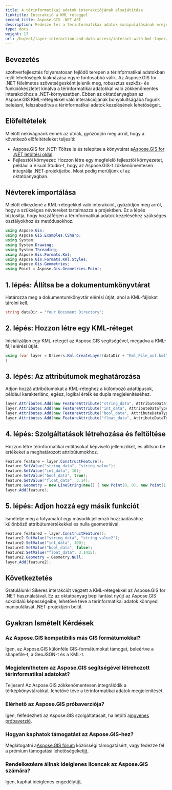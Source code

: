 ```yaml
---
title: A térinformatikai adatok interakciójának elsajátítása
linktitle: Interakció a KML réteggel
second_title: Aspose.GIS .NET API
description: Fedezze fel a térinformatikai adatok manipulálásának erejét a .NET-ben az Aspose.GIS segítségével. Útmutató lépésről lépésre a KML-rétegekkel való interakcióhoz. Töltse le ingyenes próbaverzióját most!
type: docs
weight: 17
url: /hu/net/layer-interaction-and-data-access/interact-with-kml-layer/
---
```

## Bevezetés
szoftverfejlesztés folyamatosan fejlődő terepén a térinformatikai adatokban rejlő lehetőségek kiaknázása egyre fontosabbá válik. Az Aspose.GIS for .NET félelmetes szövetségesként jelenik meg, robusztus eszköz- és funkciókészletet kínálva a térinformatikai adatokkal való zökkenőmentes interakcióhoz a .NET-környezetben. Ebben az oktatóanyagban az Aspose.GIS KML-rétegekkel való interakciójának bonyolultságába fogunk beleásni, felszabadítva a térinformatikai adatok kezelésének lehetőségeit.
## Előfeltételek
Mielőtt nekivágnánk ennek az útnak, győződjön meg arról, hogy a következő előfeltételeket teljesíti:
-  Aspose.GIS for .NET: Töltse le és telepítse a könyvtárat a[Aspose.GIS for .NET letöltési oldal](https://releases.aspose.com/gis/net/).
- Fejlesztői környezet: Hozzon létre egy megfelelő fejlesztői környezetet, például a Visual Studio-t, hogy az Aspose.GIS-t zökkenőmentesen integrálja .NET-projektjeibe.
Most pedig merüljünk el az oktatóanyagban.
## Névterek importálása
Mielőtt elkezdené a KML-rétegekkel való interakciót, győződjön meg arról, hogy a szükséges névtereket tartalmazza a projektben. Ez a lépés biztosítja, hogy hozzáférjen a térinformatikai adatok kezeléséhez szükséges osztályokhoz és metódusokhoz.
```csharp
using Aspose.Gis;
using Aspose.GIS.Examples.CSharp;
using System;
using System.Drawing;
using System.Threading;
using Aspose.Gis.Formats.Kml;
using Aspose.Gis.Formats.Kml.Styles;
using Aspose.Gis.Geometries;
using Point = Aspose.Gis.Geometries.Point;
```
## 1. lépés: Állítsa be a dokumentumkönyvtárat
Határozza meg a dokumentumkönyvtár elérési útját, ahol a KML-fájlokat tárolni kell.
```csharp
string dataDir = "Your Document Directory";
```
## 2. lépés: Hozzon létre egy KML-réteget
Inicializáljon egy KML-réteget az Aspose.GIS segítségével, megadva a KML-fájl elérési útját.
```csharp
using (var layer = Drivers.Kml.CreateLayer(dataDir + "Kml_File_out.kml"))
{
```
## 3. lépés: Az attribútumok meghatározása
Adjon hozzá attribútumokat a KML-réteghez a különböző adattípusok, például karakterlánc, egész, logikai érték és dupla megjelenítéséhez.
```csharp
layer.Attributes.Add(new FeatureAttribute("string_data", AttributeDataType.String));
layer.Attributes.Add(new FeatureAttribute("int_data", AttributeDataType.Integer));
layer.Attributes.Add(new FeatureAttribute("bool_data", AttributeDataType.Boolean));
layer.Attributes.Add(new FeatureAttribute("float_data", AttributeDataType.Double));
```
## 4. lépés: Szolgáltatások létrehozása és feltöltése
Hozzon létre térinformatikai entitásokat képviselő jellemzőket, és állítson be értékeket a meghatározott attribútumokhoz.
```csharp
Feature feature = layer.ConstructFeature();
feature.SetValue("string_data", "string value");
feature.SetValue("int_data", 10);
feature.SetValue("bool_data", true);
feature.SetValue("float_data", 3.14);
feature.Geometry = new LineString(new[] { new Point(0, 0), new Point(1, 1) });
layer.Add(feature);
```
## 5. lépés: Adjon hozzá egy másik funkciót
Ismételje meg a folyamatot egy második jellemző hozzáadásához különböző attribútumértékekkel és nulla geometriával.
```csharp
Feature feature2 = layer.ConstructFeature();
feature2.SetValue("string_data", "string value2");
feature2.SetValue("int_data", 100);
feature2.SetValue("bool_data", false);
feature2.SetValue("float_data", 3.1415);
feature2.Geometry = Geometry.Null;
layer.Add(feature2);
```
## Következtetés
Gratulálunk! Sikeres interakciót végzett a KML-rétegekkel az Aspose.GIS for .NET használatával. Ez az oktatóanyag bepillantást nyújt az Aspose.GIS sokoldalú képességeibe, lehetővé téve a térinformatikai adatok könnyed manipulálását .NET-projektjein belül.
## Gyakran Ismételt Kérdések
### Az Aspose.GIS kompatibilis más GIS formátumokkal?
Igen, az Aspose.GIS különféle GIS-formátumokat támogat, beleértve a shapefile-t, a GeoJSON-t és a KML-t.
### Megjeleníthetem az Aspose.GIS segítségével létrehozott térinformatikai adatokat?
Teljesen! Az Aspose.GIS zökkenőmentesen integrálódik a térképkönyvtárakkal, lehetővé téve a térinformatikai adatok megjelenítését.
### Elérhető az Aspose.GIS próbaverziója?
 Igen, felfedezheti az Aspose.GIS szolgáltatásait, ha letölti a[ingyenes próbaverzió](https://releases.aspose.com/).
### Hogyan kaphatok támogatást az Aspose.GIS-hez?
 Meglátogatni a[Aspose.GIS fórum](https://forum.aspose.com/c/gis/33) közösségi támogatásért, vagy fedezze fel a prémium támogatási lehetőségeket[itt](https://purchase.aspose.com/buy).
### Rendelkezésre állnak ideiglenes licencek az Aspose.GIS számára?
 Igen, kaphat ideiglenes engedélyt[itt](https://purchase.aspose.com/temporary-license/).